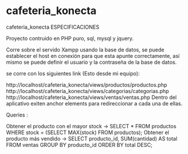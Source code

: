 # cafeteria_konecta

cafeteria_konecta
ESPECIFICACIONES

Proyecto contruido en PHP puro, sql, mysql y jquery.

Corre sobre el servido Xampp usando la base de datos, se puede establecer el host en conexión para que esta apunte correctamente, así mismo se puede definir el usuario y la contraseña de la base de datos.

se corre con los siguientes link (Esto desde mi equipo):

http://localhost/cafeteria_konecta/views/productos/productos.php
http://localhost/cafeteria_konecta/views/categorias/categorias.php
http://localhost/cafeteria_konecta/views/ventas/ventas.php
Dentro del aplicativo exiten anchor elements para redireccionar a cada una de ellas.

Queries :

Obtener el producto con el mayor stock -> SELECT * FROM productos WHERE stock = (SELECT MAX(stock) FROM productos);
Obtener el producto más vendido -> SELECT producto_id, SUM(cantidad) AS total FROM ventas GROUP BY producto_id ORDER BY total DESC;
